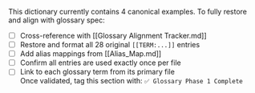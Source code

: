 This dictionary currently contains 4 canonical examples. To fully restore and align with glossary spec:  
- [ ] Cross-reference with [[Glossary Alignment Tracker.md]]
- [ ] Restore and format all 28 original `[[TERM:...]]` entries
- [ ] Add alias mappings from [[Alias_Map.md]]
- [ ] Confirm all entries are used exactly once per file
- [ ] Link to each glossary term from its primary file  
Once validated, tag this section with: `✅ Glossary Phase 1 Complete`